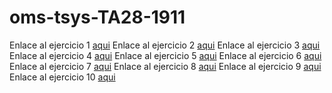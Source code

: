 # oms-tsys-TA28-1911

Enlace al ejercicio 1 [aqui](https://oriolmelo.github.io/oms-tsys-TA28-1911/Ejercicio%201/)
Enlace al ejercicio 2 [aqui](https://oriolmelo.github.io/oms-tsys-TA28-1911/Ejercicio%202/)
Enlace al ejercicio 3 [aqui](https://oriolmelo.github.io/oms-tsys-TA28-1911/Ejercicio%203/)
Enlace al ejercicio 4 [aqui](https://oriolmelo.github.io/oms-tsys-TA28-1911/Ejercicio%204/)
Enlace al ejercicio 5 [aqui](https://oriolmelo.github.io/oms-tsys-TA28-1911/Ejercicio%205/)
Enlace al ejercicio 6 [aqui](https://oriolmelo.github.io/oms-tsys-TA28-1911/Ejercicio%206/)
Enlace al ejercicio 7 [aqui](https://oriolmelo.github.io/oms-tsys-TA28-1911/Ejercicio%207/)
Enlace al ejercicio 8 [aqui](https://oriolmelo.github.io/oms-tsys-TA28-1911/Ejercicio%208/)
Enlace al ejercicio 9 [aqui](https://oriolmelo.github.io/oms-tsys-TA28-1911/Ejercicio%209/)
Enlace al ejercicio 10 [aqui](https://oriolmelo.github.io/oms-tsys-TA28-1911/Ejercicio%2010/)
